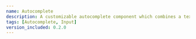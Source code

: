 ```yaml
---
name: Autocomplete
description: A customizable autocomplete component which combines a text input with a listbox, allowing users to filter a list of options to items matching a query.
tags: [Autocomplete, Input]
version_included: 0.2.0
---
```

